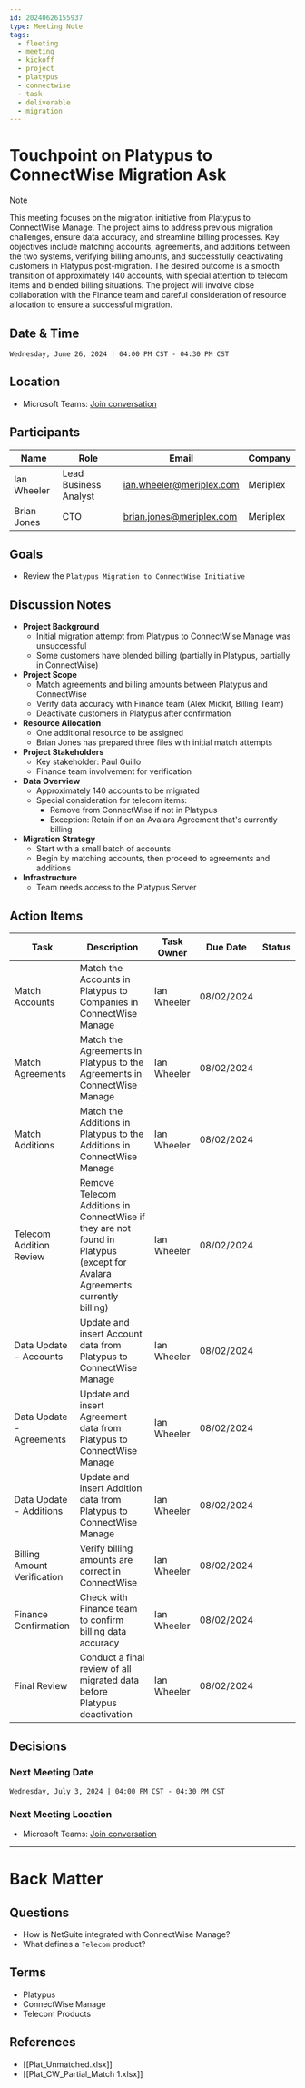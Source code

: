 ```yaml
---
id: 20240626155937
type: Meeting Note
tags:
  - fleeting
  - meeting
  - kickoff
  - project
  - platypus
  - connectwise
  - task
  - deliverable
  - migration
---
```

# Touchpoint on Platypus to ConnectWise Migration Ask

> [!Note]
> This meeting focuses on the migration initiative from Platypus to ConnectWise Manage. The project aims to address previous migration challenges, ensure data accuracy, and streamline billing processes. Key objectives include matching accounts, agreements, and additions between the two systems, verifying billing amounts, and successfully deactivating customers in Platypus post-migration. The desired outcome is a smooth transition of approximately 140 accounts, with special attention to telecom items and blended billing situations. The project will involve close collaboration with the Finance team and careful consideration of resource allocation to ensure a successful migration.

## Date & Time

```Datetime
Wednesday, June 26, 2024 | 04:00 PM CST - 04:30 PM CST 
```

## Location

- Microsoft Teams: [Join conversation](https://teams.microsoft.com/l/meetup-join/19%3ameeting_NjYzMjA2NmMtMDFiNS00MzQ1LWI1NmEtNjFmMmZhNDk4MzBi%40thread.v2/0?context=%7b%22Tid%22%3a%226d4422b6-9fe9-4ec2-8904-ccaa320bd30a%22%2c%22Oid%22%3a%229d4d2794-996a-4c9a-9792-18687f39c963%22%7d)

## Participants

| Name        | Role                  | Email                    | Company  |
| ----------- | --------------------- | ------------------------ | -------- |
| Ian Wheeler | Lead Business Analyst | ian.wheeler@meriplex.com | Meriplex |
| Brian Jones | CTO                   | brian.jones@meriplex.com | Meriplex |

## Goals

- Review the `Platypus Migration to ConnectWise Initiative`

## Discussion Notes

- **Project Background**
    - Initial migration attempt from Platypus to ConnectWise Manage was unsuccessful
    - Some customers have blended billing (partially in Platypus, partially in ConnectWise)
- **Project Scope**
    - Match agreements and billing amounts between Platypus and ConnectWise
    - Verify data accuracy with Finance team (Alex Midkif, Billing Team)
    - Deactivate customers in Platypus after confirmation
- **Resource Allocation**
    - One additional resource to be assigned
    - Brian Jones has prepared three files with initial match attempts
- **Project Stakeholders**
    - Key stakeholder: Paul Guillo
    - Finance team involvement for verification
- **Data Overview**
    - Approximately 140 accounts to be migrated
    - Special consideration for telecom items:
        - Remove from ConnectWise if not in Platypus
        - Exception: Retain if on an Avalara Agreement that's currently billing
- **Migration Strategy**
    - Start with a small batch of accounts
    - Begin by matching accounts, then proceed to agreements and additions
- **Infrastructure**
    - Team needs access to the Platypus Server

## Action Items

| Task                        | Description                                                                                                                 | Task Owner  | Due Date   | Status |
| --------------------------- | --------------------------------------------------------------------------------------------------------------------------- | ----------- | ---------- | ------ |
| Match Accounts              | Match the Accounts in Platypus to Companies in ConnectWise Manage                                                           | Ian Wheeler | 08/02/2024 |        |
| Match Agreements            | Match the Agreements in Platypus to the Agreements in ConnectWise Manage                                                    | Ian Wheeler | 08/02/2024 |        |
| Match Additions             | Match the Additions in Platypus to the Additions in ConnectWise Manage                                                      | Ian Wheeler | 08/02/2024 |        |
| Telecom Addition Review     | Remove Telecom Additions in ConnectWise if they are not found in Platypus (except for Avalara Agreements currently billing) | Ian Wheeler | 08/02/2024 |        |
| Data Update - Accounts      | Update and insert Account data from Platypus to ConnectWise Manage                                                          | Ian Wheeler | 08/02/2024 |        |
| Data Update - Agreements    | Update and insert Agreement data from Platypus to ConnectWise Manage                                                        | Ian Wheeler | 08/02/2024 |        |
| Data Update - Additions     | Update and insert Addition data from Platypus to ConnectWise Manage                                                         | Ian Wheeler | 08/02/2024 |        |
| Billing Amount Verification | Verify billing amounts are correct in ConnectWise                                                                           | Ian Wheeler | 08/02/2024 |        |
| Finance Confirmation        | Check with Finance team to confirm billing data accuracy                                                                    | Ian Wheeler | 08/02/2024 |        |
| Final Review                | Conduct a final review of all migrated data before Platypus deactivation                                                    | Ian Wheeler | 08/02/2024 |        |

## Decisions

### Next Meeting Date

```Datetime
Wednesday, July 3, 2024 | 04:00 PM CST - 04:30 PM CST 
```

### Next Meeting Location

- Microsoft Teams: [Join conversation](https://teams.microsoft.com/l/meetup-join/19%3ameeting_OGZlNDk1ODktNTE5Ny00ODY4LTllN2YtNzFhMTYxYWNlZjdl%40thread.v2/0?context=%7b%22Tid%22%3a%226d4422b6-9fe9-4ec2-8904-ccaa320bd30a%22%2c%22Oid%22%3a%22f8d6005d-b220-439d-ac31-8b5967a77221%22%7d)

---
# Back Matter
## Questions

- How is NetSuite integrated with ConnectWise Manage?
- What defines a `Telecom` product?

## Terms

- Platypus
- ConnectWise Manage
- Telecom Products

## References

- [[Plat_Unmatched.xlsx]]
- [[Plat_CW_Partial_Match 1.xlsx]]